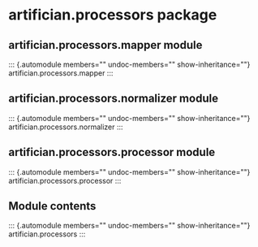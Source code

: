 # artifician.processors package

## artifician.processors.mapper module

::: {.automodule members="" undoc-members="" show-inheritance=""}
artifician.processors.mapper
:::

## artifician.processors.normalizer module

::: {.automodule members="" undoc-members="" show-inheritance=""}
artifician.processors.normalizer
:::

## artifician.processors.processor module

::: {.automodule members="" undoc-members="" show-inheritance=""}
artifician.processors.processor
:::

## Module contents

::: {.automodule members="" undoc-members="" show-inheritance=""}
artifician.processors
:::
